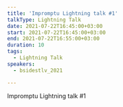 ```yaml
---
title: 'Impromptu Lightning talk #1'
talkType: Lightning Talk
date: 2021-07-22T16:45:00+03:00
start: 2021-07-22T16:45:00+03:00
end: 2021-07-22T16:55:00+03:00
duration: 10
tags:
  - Lightning Talk
speakers:
  - bsidestlv_2021

---
```

Impromptu Lightning talk #1